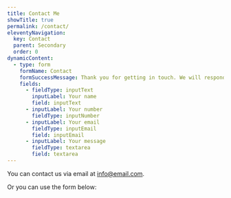 ```yaml
---
title: Contact Me
showTitle: true
permalink: /contact/
eleventyNavigation:
  key: Contact
  parent: Secondary
  order: 0
dynamicContent:
  - type: form
    formName: Contact
    formSuccessMessage: Thank you for getting in touch. We will respond soon.
    fields:
      - fieldType: inputText
        inputLabel: Your name
        field: inputText
      - inputLabel: Your number
        fieldType: inputNumber
      - inputLabel: Your email
        fieldType: inputEmail
        field: inputEmail
      - inputLabel: Your message
        fieldType: textarea
        field: textarea
---
```

You can contact us via email at info@email.com.

Or you can use the form below: